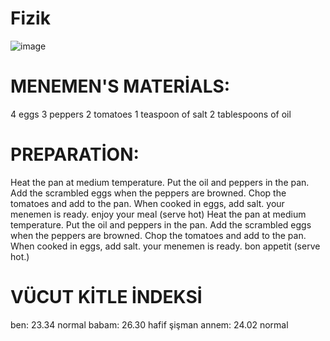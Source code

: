 # Fizik
![image](https://lh3.googleusercontent.com/proxy/ydOMyxe7Um7Hsx6Pov6TyLpOrEHRBMlBmQFb92NY5gsXNQAKRRvtz7sYkXADd9wy3TeoTH3INaCNt2YZDRjAlKIELaEk8p-e52zMFULXBhT-hs8osh0N9pfA)
# MENEMEN'S MATERİALS:
4 eggs
3 peppers
2 tomatoes
1 teaspoon of salt
2 tablespoons of oil 

# PREPARATİON:
Heat the pan at medium temperature. Put the oil and peppers in the pan. Add the scrambled eggs when the peppers are browned. Chop the tomatoes and add to the pan. When cooked in eggs, add salt. your menemen is ready. enjoy your meal (serve hot)
Heat the pan at medium temperature. Put the oil and peppers in the pan. Add the scrambled eggs when the peppers are browned. Chop the tomatoes and add to the pan. When cooked in eggs, add salt. your menemen is ready. bon appetit (serve hot.)

# VÜCUT KİTLE İNDEKSİ 
ben: 23.34 normal 
babam: 26.30 hafif şişman 
annem: 24.02 normal 
